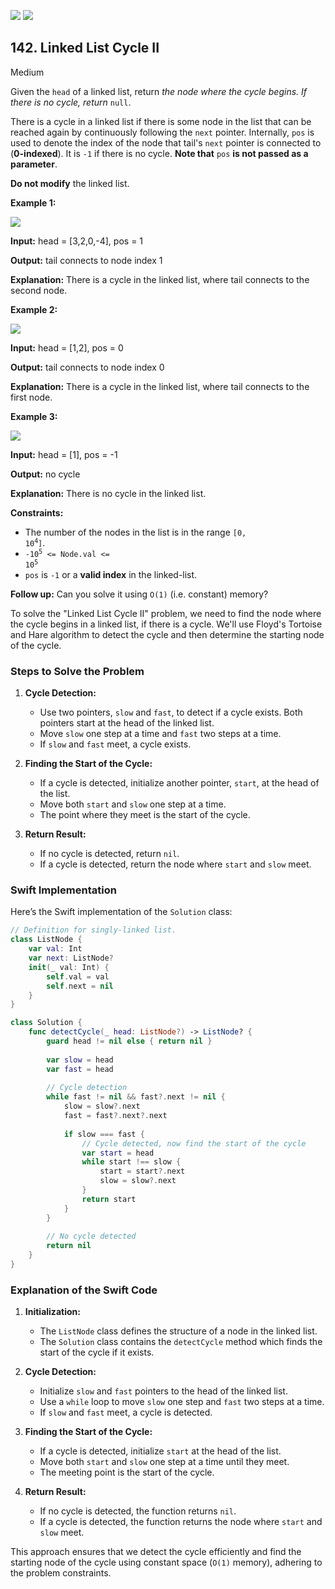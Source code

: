[![](https://img.shields.io/github/stars/javadev/LeetCode-in-All?label=Stars&style=flat-square)](https://github.com/javadev/LeetCode-in-All)
[![](https://img.shields.io/github/forks/javadev/LeetCode-in-All?label=Fork%20me%20on%20GitHub%20&style=flat-square)](https://github.com/javadev/LeetCode-in-All/fork)

## 142\. Linked List Cycle II

Medium

Given the `head` of a linked list, return _the node where the cycle begins. If there is no cycle, return_ `null`.

There is a cycle in a linked list if there is some node in the list that can be reached again by continuously following the `next` pointer. Internally, `pos` is used to denote the index of the node that tail's `next` pointer is connected to (**0-indexed**). It is `-1` if there is no cycle. **Note that** `pos` **is not passed as a parameter**.

**Do not modify** the linked list.

**Example 1:**

![](https://assets.leetcode.com/uploads/2018/12/07/circularlinkedlist.png)

**Input:** head = [3,2,0,-4], pos = 1

**Output:** tail connects to node index 1

**Explanation:** There is a cycle in the linked list, where tail connects to the second node. 

**Example 2:**

![](https://assets.leetcode.com/uploads/2018/12/07/circularlinkedlist_test2.png)

**Input:** head = [1,2], pos = 0

**Output:** tail connects to node index 0

**Explanation:** There is a cycle in the linked list, where tail connects to the first node. 

**Example 3:**

![](https://assets.leetcode.com/uploads/2018/12/07/circularlinkedlist_test3.png)

**Input:** head = [1], pos = -1

**Output:** no cycle

**Explanation:** There is no cycle in the linked list. 

**Constraints:**

*   The number of the nodes in the list is in the range <code>[0, 10<sup>4</sup>]</code>.
*   <code>-10<sup>5</sup> <= Node.val <= 10<sup>5</sup></code>
*   `pos` is `-1` or a **valid index** in the linked-list.

**Follow up:** Can you solve it using `O(1)` (i.e. constant) memory?

To solve the "Linked List Cycle II" problem, we need to find the node where the cycle begins in a linked list, if there is a cycle. We'll use Floyd's Tortoise and Hare algorithm to detect the cycle and then determine the starting node of the cycle.

### Steps to Solve the Problem

1. **Cycle Detection:**
   - Use two pointers, `slow` and `fast`, to detect if a cycle exists. Both pointers start at the head of the linked list.
   - Move `slow` one step at a time and `fast` two steps at a time.
   - If `slow` and `fast` meet, a cycle exists.

2. **Finding the Start of the Cycle:**
   - If a cycle is detected, initialize another pointer, `start`, at the head of the list.
   - Move both `start` and `slow` one step at a time.
   - The point where they meet is the start of the cycle.

3. **Return Result:**
   - If no cycle is detected, return `nil`.
   - If a cycle is detected, return the node where `start` and `slow` meet.

### Swift Implementation

Here’s the Swift implementation of the `Solution` class:

```swift
// Definition for singly-linked list.
class ListNode {
    var val: Int
    var next: ListNode?
    init(_ val: Int) {
        self.val = val
        self.next = nil
    }
}

class Solution {
    func detectCycle(_ head: ListNode?) -> ListNode? {
        guard head != nil else { return nil }
        
        var slow = head
        var fast = head
        
        // Cycle detection
        while fast != nil && fast?.next != nil {
            slow = slow?.next
            fast = fast?.next?.next
            
            if slow === fast {
                // Cycle detected, now find the start of the cycle
                var start = head
                while start !== slow {
                    start = start?.next
                    slow = slow?.next
                }
                return start
            }
        }
        
        // No cycle detected
        return nil
    }
}
```

### Explanation of the Swift Code

1. **Initialization:**
   - The `ListNode` class defines the structure of a node in the linked list.
   - The `Solution` class contains the `detectCycle` method which finds the start of the cycle if it exists.

2. **Cycle Detection:**
   - Initialize `slow` and `fast` pointers to the head of the linked list.
   - Use a `while` loop to move `slow` one step and `fast` two steps at a time.
   - If `slow` and `fast` meet, a cycle is detected.

3. **Finding the Start of the Cycle:**
   - If a cycle is detected, initialize `start` at the head of the list.
   - Move both `start` and `slow` one step at a time until they meet.
   - The meeting point is the start of the cycle.

4. **Return Result:**
   - If no cycle is detected, the function returns `nil`.
   - If a cycle is detected, the function returns the node where `start` and `slow` meet.

This approach ensures that we detect the cycle efficiently and find the starting node of the cycle using constant space (`O(1)` memory), adhering to the problem constraints.